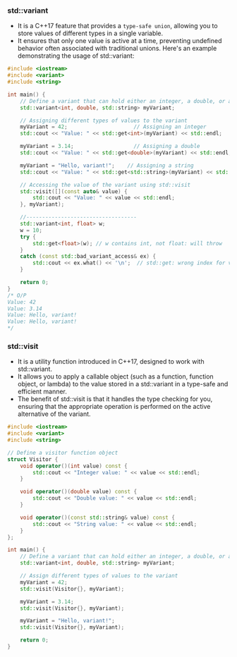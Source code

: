 ### std::variant 
- It is a C++17 feature that provides a `type-safe union`, allowing you to store values of different types in a single variable. 
- It ensures that only one value is active at a time, preventing undefined behavior often associated with traditional unions. Here's an example demonstrating the usage of std::variant:

```cpp
#include <iostream>
#include <variant>
#include <string>

int main() {
    // Define a variant that can hold either an integer, a double, or a string
    std::variant<int, double, std::string> myVariant;

    // Assigning different types of values to the variant
    myVariant = 42;                     // Assigning an integer
    std::cout << "Value: " << std::get<int>(myVariant) << std::endl;

    myVariant = 3.14;                   // Assigning a double
    std::cout << "Value: " << std::get<double>(myVariant) << std::endl;

    myVariant = "Hello, variant!";    // Assigning a string
    std::cout << "Value: " << std::get<std::string>(myVariant) << std::endl;

    // Accessing the value of the variant using std::visit
    std::visit([](const auto& value) {
        std::cout << "Value: " << value << std::endl;
    }, myVariant);

    //-----------------------------------
    std::variant<int, float> w;
    w = 10;
    try {
        std::get<float>(w); // w contains int, not float: will throw
    }
    catch (const std::bad_variant_access& ex) {
        std::cout << ex.what() << '\n';  // std::get: wrong index for variant
    }

    return 0;
}
/* O/P
Value: 42
Value: 3.14
Value: Hello, variant!
Value: Hello, variant!
*/
```

### std::visit 
- It is a utility function introduced in C++17, designed to work with std::variant. 
- It allows you to apply a callable object (such as a function, function object, or lambda) to the value stored in a std::variant in a type-safe and efficient manner. 
- The benefit of std::visit is that it handles the type checking for you, ensuring that the appropriate operation is performed on the active alternative of the variant.

```cpp
#include <iostream>
#include <variant>
#include <string>

// Define a visitor function object
struct Visitor {
    void operator()(int value) const {
        std::cout << "Integer value: " << value << std::endl;
    }

    void operator()(double value) const {
        std::cout << "Double value: " << value << std::endl;
    }

    void operator()(const std::string& value) const {
        std::cout << "String value: " << value << std::endl;
    }
};

int main() {
    // Define a variant that can hold either an integer, a double, or a string
    std::variant<int, double, std::string> myVariant;

    // Assign different types of values to the variant
    myVariant = 42;
    std::visit(Visitor{}, myVariant);

    myVariant = 3.14;
    std::visit(Visitor{}, myVariant);

    myVariant = "Hello, variant!";
    std::visit(Visitor{}, myVariant);

    return 0;
}
```
